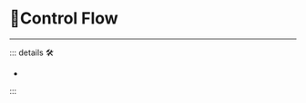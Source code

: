
# 💜<anima>Control Flow</anima>

---

<!-- =================================================== -->
<!-- =================================================== -->
<!-- =================================================== -->
<!-- =================================================== -->
<!-- =================================================== -->
::: details 🛠

-

:::
